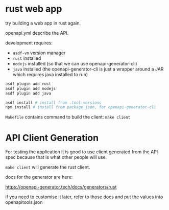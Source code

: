 # rust web app

try building a web app in rust again.

openapi.yml describe the API.

development requires:

- `asdf-vm` version manager
- `rust` installed
- `nodejs` installed (so that we can use openapi-generator-cli)
- `java` installed (the openapi-generator-cli is just a wrapper around a JAR
  which requires java installed to run)

```bash
asdf plugin add rust
asdf plugin add nodejs
asdf plugin add java

asdf install # install from .tool-versions
npm install # install from package.json, for openapi-generator-cli
```

`Makefile` contains command to build the client: `make client`

# API Client Generation

For testing the application it is good to use client generated from the API spec
because that is what other people will use.

`make client` will generate the rust client.

docs for the generator are here:

https://openapi-generator.tech/docs/generators/rust

if you need to customise it later, refer to those docs and put the values into
openapitools.json

